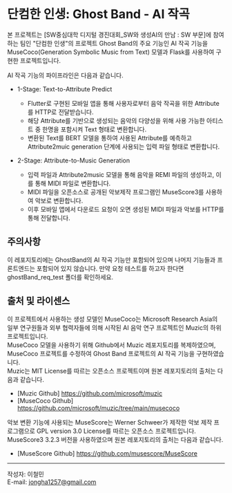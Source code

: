 # 단컴한 인생: Ghost Band - AI 작곡

본 프로젝트는 [SW중심대학 디지털 경진대회_SW와 생성AI의 만남 : SW 부문]에 참여하는 팀인 "단컴한 인생"의 프로젝트 Ghost Band의 주요 기능인 AI 작곡 기능을 MuseCoco(Generation Symbolic Music from Text) 모델과 Flask를 사용하여 구현한 프로젝트입니다.  
  
AI 작곡 기능의 파이프라인은 다음과 같습니다.

- 1-Stage: Text-to-Attribute Predict
  - Flutter로 구현된 모바일 앱을 통해 사용자로부터 음악 작곡을 위한 Attribute를 HTTP로 전달받습니다.
  - 해당 Attribute를 기반으로 생성되는 음악의 다양성을 위해 사용 가능한 아티스트 중 한명을 포함시켜 Text 형태로 변환합니다.  
  - 변환된 Text를 BERT 모델을 통하여 사용된 Attribute를 예측하고 Attribute2muic generation 단계에 사용되는 입력 파일 형태로 변환합니다.  

- 2-Stage: Attribute-to-Music Generation
  - 입력 파일과 Attribute2music 모델을 통해 음악을 REMI 파일의 생성하고, 이를 통해 MIDI 파일로 변환합니다.
  - MIDI 파일을 오픈소스로 공개된 악보제작 프로그램인 MuseScore3를 사용하여 악보로 변환합니다.
  - 이후 모바일 앱에서 다운로드 요청이 오면 생성된 MIDI 파일과 악보를 HTTP를 통해 전달합니다.

## 주의사항
이 레포지토리에는 GhostBand의 AI 작곡 기능만 포함되어 있으며 나머지 기능들과 프론트엔드는 포함되어 있지 않습니다.
만약 요청 테스트를 하고자 한다면 ghostBand_req_test 폴더를 확인하세요.


## 출처 및 라이센스
이 프로젝트에서 사용하는 생성 모델인 MuseCoco는 Microsoft Research Asia의 일부 연구원들과 외부 협력자들에 의해 시작된 AI 음악 연구 프로젝트인 Muzic의 하위 프로젝트입니다.   
MuseCoco 모델을 사용하기 위해 Github에서 Muzic 레포지토리를 복제하였으며, MuseCoco 프로젝트를 수정하여 Ghost Band 프로젝트의 AI 작곡 기능을 구현하였습니다.  
Muzic는 MIT License를 따르는 오픈소스 프로젝트이며 원본 레포지토리의 출처는 다음과 같습니다.

- [Muzic Github] https://github.com/microsoft/muzic
- [MuseCoco Github] https://github.com/microsoft/muzic/tree/main/musecoco

악보 변환 기능에 사용되는 MuseScore는 Werner Schweer가 제작한 악보 제작 프로그램으로 GPL version 3.0 License를 따르는 오픈소스 프로젝트입니다.  
MuseScore3 3.2.3 버전을 사용하였으며 원본 레포지토리의 출처는 다음과 같습니다.

- [MuseScore Github] https://github.com/musescore/MuseScore

---
작성자: 이철민  
E-mail: jongha1257@gmail.com

